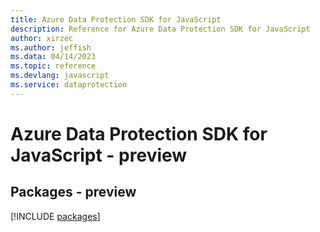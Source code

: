 ```yaml
---
title: Azure Data Protection SDK for JavaScript
description: Reference for Azure Data Protection SDK for JavaScript
author: xirzec
ms.author: jeffish
ms.data: 04/14/2023
ms.topic: reference
ms.devlang: javascript
ms.service: dataprotection
---
```

# Azure Data Protection SDK for JavaScript - preview
## Packages - preview
[!INCLUDE [packages](data-protection-index.md)]